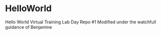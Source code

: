 # HelloWorld
Hello World Virtual Training Lab Day Repo #1
Modified under the watchfull guidance of Benjamine
